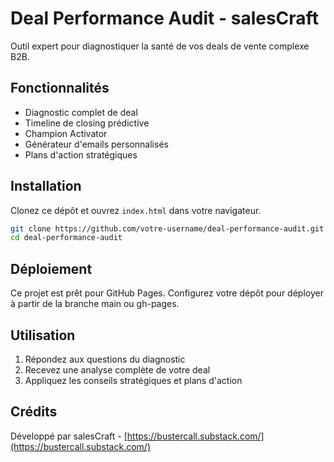 # Deal Performance Audit - salesCraft

Outil expert pour diagnostiquer la santé de vos deals de vente complexe B2B.

## Fonctionnalités

- Diagnostic complet de deal
- Timeline de closing prédictive
- Champion Activator
- Générateur d'emails personnalisés
- Plans d'action stratégiques

## Installation

Clonez ce dépôt et ouvrez `index.html` dans votre navigateur.

```bash
git clone https://github.com/votre-username/deal-performance-audit.git
cd deal-performance-audit
```

## Déploiement

Ce projet est prêt pour GitHub Pages. Configurez votre dépôt pour déployer à partir de la branche main ou gh-pages.

## Utilisation

1. Répondez aux questions du diagnostic
2. Recevez une analyse complète de votre deal
3. Appliquez les conseils stratégiques et plans d'action

## Crédits

Développé par salesCraft - [https://bustercall.substack.com/](https://bustercall.substack.com/)
